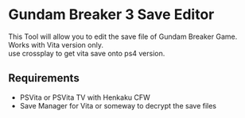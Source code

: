 # Gundam Breaker 3 Save Editor
This Tool will allow you to edit the save file of Gundam Breaker Game.   Works with Vita version only.  
use crossplay to get vita save onto ps4 version.

## Requirements
* PSVita or PSVita TV with Henkaku CFW
* Save Manager for Vita or someway to decrypt the save files

